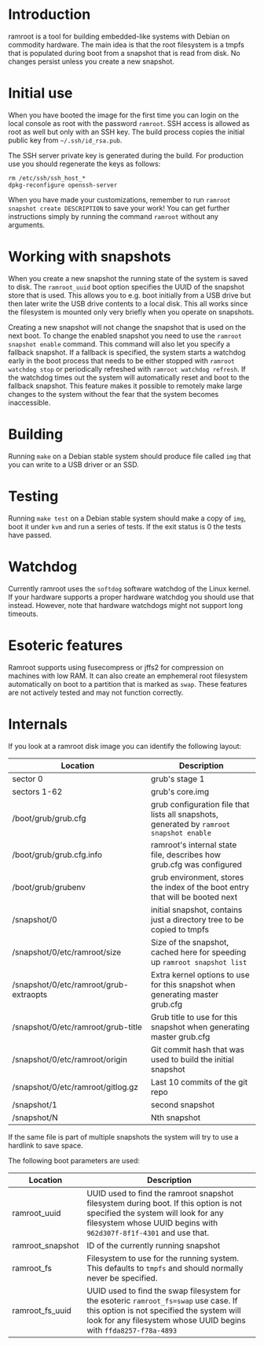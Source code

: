 # Introduction

ramroot is a tool for building embedded-like systems with Debian on
commodity hardware. The main idea is that the root filesystem is a
tmpfs that is populated during boot from a snapshot that is read from
disk. No changes persist unless you create a new snapshot.

# Initial use

When you have booted the image for the first time you can login on the
local console as root with the password `ramroot`. SSH access is
allowed as root as well but only with an SSH key. The build process
copies the initial public key from `~/.ssh/id_rsa.pub`.

The SSH server private key is generated during the build. For
production use you should regenerate the keys as follows:

```
rm /etc/ssh/ssh_host_*
dpkg-reconfigure openssh-server
```

When you have made your customizations, remember to run `ramroot
snapshot create DESCRIPTION` to save your work! You can get further
instructions simply by running the command `ramroot` without any
arguments.

# Working with snapshots

When you create a new snapshot the running state of the system is
saved to disk. The `ramroot_uuid` boot option specifies the UUID of
the snapshot store that is used. This allows you to e.g. boot
initially from a USB drive but then later write the USB drive contents
to a local disk. This all works since the filesystem is mounted only
very briefly when you operate on snapshots.

Creating a new snapshot will not change the snapshot that is used on
the next boot. To change the enabled snapshot you need to use the
`ramroot snapshot enable` command. This command will also let you
specify a fallback snapshot. If a fallback is specified, the system
starts a watchdog early in the boot process that needs to be either
stopped with `ramroot watchdog stop` or periodically refreshed with
`ramroot watchdog refresh`. If the watchdog times out the system will
automatically reset and boot to the fallback snapshot. This feature
makes it possible to remotely make large changes to the system without
the fear that the system becomes inaccessible.

# Building

Running `make` on a Debian stable system should produce file called
`img` that you can write to a USB driver or an SSD.

# Testing

Running `make test` on a Debian stable system should make a copy of
`img`, boot it under `kvm` and run a series of tests. If the exit
status is 0 the tests have passed.

# Watchdog

Currently ramroot uses the `softdog` software watchdog of the Linux
kernel. If your hardware supports a proper hardware watchdog you
should use that instead. However, note that hardware watchdogs might
not support long timeouts.

# Esoteric features

Ramroot supports using fusecompress or jffs2 for compression on
machines with low RAM. It can also create an emphemeral root
filesystem automatically on boot to a partition that is marked as
`swap`. These features are not actively tested and may not function
correctly.

# Internals

If you look at a ramroot disk image you can identify the following
layout:

| Location                               | Description                                                                                |
| -------------------------------------- | ------------------------------------------------------------------------------------------ |
| sector 0                               | grub's stage 1                                                                             |
| sectors 1-62                           | grub's core.img                                                                            |
| /boot/grub/grub.cfg                    | grub configuration file that lists all snapshots, generated by `ramroot snapshot enable`   |
| /boot/grub/grub.cfg.info               | ramroot's internal state file, describes how grub.cfg was configured                       | 
| /boot/grub/grubenv                     | grub environment, stores the index of the boot entry that will be booted next              |
| /snapshot/0                            | initial snapshot, contains just a directory tree to be copied to tmpfs                     |
| /snapshot/0/etc/ramroot/size           | Size of the snapshot, cached here for speeding up `ramroot snapshot list`                  |
| /snapshot/0/etc/ramroot/grub-extraopts | Extra kernel options to use for this snapshot when generating master grub.cfg              |
| /snapshot/0/etc/ramroot/grub-title     | Grub title to use for this snapshot when generating master grub.cfg                        |
| /snapshot/0/etc/ramroot/origin         | Git commit hash that was used to build the initial snapshot                                |
| /snapshot/0/etc/ramroot/gitlog.gz      | Last 10 commits of the git repo                                                            |
| /snapshot/1                            | second snapshot                                                                            |
| /snapshot/N                            | Nth snapshot                                                                               |

If the same file is part of multiple snapshots the system will try to
use a hardlink to save space.

The following boot parameters are used:

| Location                               | Description                                                                                |
| -------------------------------------- | ------------------------------------------------------------------------------------------ |
| ramroot_uuid                           | UUID used to find the ramroot snapshot filesystem during boot. If this option is not specified the system will look for any filesystem whose UUID begins with `962d307f-8f1f-4301` and use that. |
| ramroot_snapshot                       | ID of the currently running snapshot |
| ramroot_fs                             | Filesystem to use for the running system. This defaults to `tmpfs` and should normally never be specified. |
| ramroot_fs_uuid                        | UUID used to find the swap filesystem for the esoteric `ramroot_fs=swap` use case. If this option is not specified the system will look for any filesystem whose UUID begins with `ffda8257-f78a-4893` |

